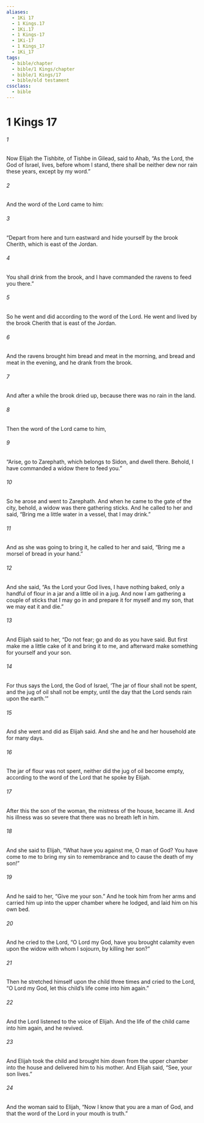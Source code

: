 ```yaml
---
aliases:
  - 1Ki 17
  - 1 Kings.17
  - 1Ki.17
  - 1 Kings-17
  - 1Ki-17
  - 1 Kings_17
  - 1Ki_17
tags:
  - bible/chapter
  - bible/1 Kings/chapter
  - bible/1 Kings/17
  - bible/old testament
cssclass:
  - bible
---
```


# 1 Kings 17

###### 1
Now Elijah the Tishbite, of Tishbe in Gilead, said to Ahab, “As the Lord, the God of Israel, lives, before whom I stand, there shall be neither dew nor rain these years, except by my word.”
###### 2
And the word of the Lord came to him:
###### 3
“Depart from here and turn eastward and hide yourself by the brook Cherith, which is east of the Jordan.
###### 4
You shall drink from the brook, and I have commanded the ravens to feed you there.”
###### 5
So he went and did according to the word of the Lord. He went and lived by the brook Cherith that is east of the Jordan.
###### 6
And the ravens brought him bread and meat in the morning, and bread and meat in the evening, and he drank from the brook.
###### 7
And after a while the brook dried up, because there was no rain in the land.
###### 8
Then the word of the Lord came to him,
###### 9
“Arise, go to Zarephath, which belongs to Sidon, and dwell there. Behold, I have commanded a widow there to feed you.”
###### 10
So he arose and went to Zarephath. And when he came to the gate of the city, behold, a widow was there gathering sticks. And he called to her and said, “Bring me a little water in a vessel, that I may drink.”
###### 11
And as she was going to bring it, he called to her and said, “Bring me a morsel of bread in your hand.”
###### 12
And she said, “As the Lord your God lives, I have nothing baked, only a handful of flour in a jar and a little oil in a jug. And now I am gathering a couple of sticks that I may go in and prepare it for myself and my son, that we may eat it and die.”
###### 13
And Elijah said to her, “Do not fear; go and do as you have said. But first make me a little cake of it and bring it to me, and afterward make something for yourself and your son.
###### 14
For thus says the Lord, the God of Israel, ‘The jar of flour shall not be spent, and the jug of oil shall not be empty, until the day that the Lord sends rain upon the earth.’”
###### 15
And she went and did as Elijah said. And she and he and her household ate for many days.
###### 16
The jar of flour was not spent, neither did the jug of oil become empty, according to the word of the Lord that he spoke by Elijah.
###### 17
After this the son of the woman, the mistress of the house, became ill. And his illness was so severe that there was no breath left in him.
###### 18
And she said to Elijah, “What have you against me, O man of God? You have come to me to bring my sin to remembrance and to cause the death of my son!”
###### 19
And he said to her, “Give me your son.” And he took him from her arms and carried him up into the upper chamber where he lodged, and laid him on his own bed.
###### 20
And he cried to the Lord, “O Lord my God, have you brought calamity even upon the widow with whom I sojourn, by killing her son?”
###### 21
Then he stretched himself upon the child three times and cried to the Lord, “O Lord my God, let this child’s life come into him again.”
###### 22
And the Lord listened to the voice of Elijah. And the life of the child came into him again, and he revived.
###### 23
And Elijah took the child and brought him down from the upper chamber into the house and delivered him to his mother. And Elijah said, “See, your son lives.”
###### 24
And the woman said to Elijah, “Now I know that you are a man of God, and that the word of the Lord in your mouth is truth.”



